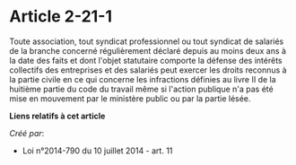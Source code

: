 # Article 2-21-1

Toute association, tout syndicat professionnel ou tout syndicat de salariés de la branche concerné régulièrement déclaré
depuis au moins deux ans à la date des faits et dont l'objet statutaire comporte la défense des intérêts collectifs des
entreprises et des salariés peut exercer les droits reconnus à la partie civile en ce qui concerne les infractions définies
au livre II de la huitième partie du code du travail même si l'action publique n'a pas été mise en mouvement par le ministère
public ou par la partie lésée.

**Liens relatifs à cet article**

_Créé par_:

  - Loi n°2014-790 du 10 juillet 2014 - art. 11
